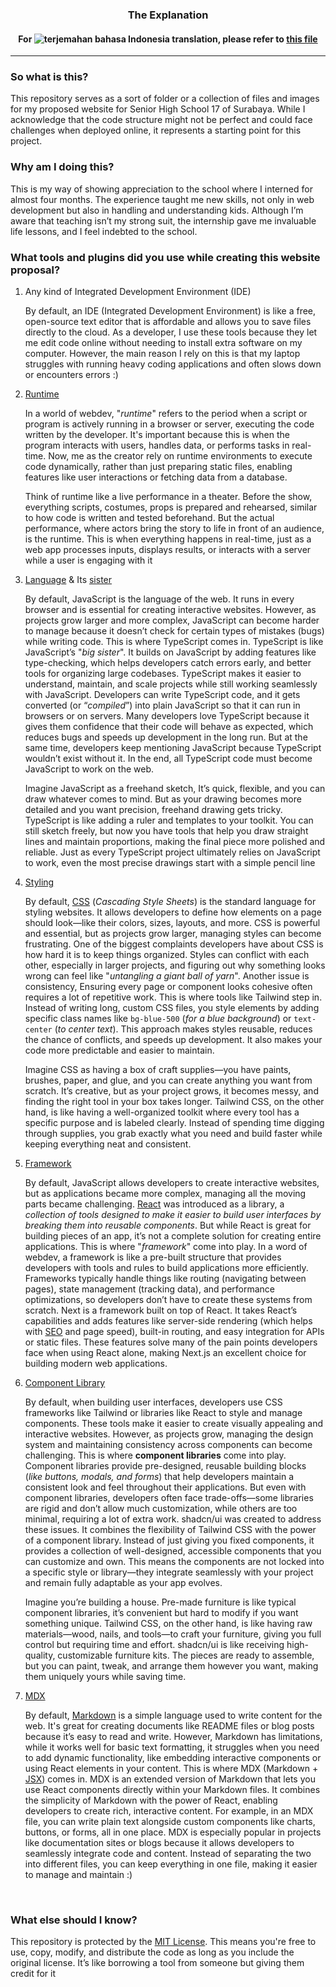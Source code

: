 ### <div align="center">The Explanation</div>

#### <div align="center">For ![terjemahan bahasa Indonesia](https://upload.wikimedia.org/wikipedia/commons/thumb/9/9f/Flag_of_Indonesia.svg/20px-Flag_of_Indonesia.svg.png) translation, please refer to [this file](/core/README.md)</div>

---

### So what is this?

This repository serves as a sort of folder or a collection of files and images for my proposed website for Senior High School 17 of Surabaya. While I acknowledge that the code structure might not be perfect and could face challenges when deployed online, it represents a starting point for this project.

### Why am I doing this?

This is my way of showing appreciation to the school where I interned for almost four months. The experience taught me new skills, not only in web development but also in handling and understanding kids. Although I’m aware that teaching isn’t my strong suit, the internship gave me invaluable life lessons, and I feel indebted to the school.

### What tools and plugins did you use while creating this website proposal?
1. Any kind of Integrated Development Environment (IDE)

   By default, an IDE (Integrated Development Environment) is like a free, open-source text editor that is affordable and allows you to save files directly to the cloud. As a developer, I use these tools because they let me edit code online without needing to install extra software on my computer. However, the main reason I rely on this is that my laptop struggles with running heavy coding applications and often slows down or encounters errors :)

2. [Runtime](https://bun.sh/)

   In a world of webdev, "_runtime_" refers to the period when a script or program is actively running in a browser or server, executing the code written by the developer. It's important because this is when the program interacts with users, handles data, or performs tasks in real-time. Now, me as the creator rely on runtime environments to execute code dynamically, rather than just preparing static files, enabling features like user interactions or fetching data from a database. 
   
   Think of runtime like a live performance in a theater. Before the show, everything scripts, costumes, props is prepared and rehearsed, similar to how code is written and tested beforehand. But the actual performance, where actors bring the story to life in front of an audience, is the runtime. This is when everything happens in real-time, just as a web app processes inputs, displays results, or interacts with a server while a user is engaging with it

3. [Language](https://www.typescriptlang.org/) & Its [sister](https://developer.mozilla.org/en-US/docs/Web/JavaScript)

   By default, JavaScript is the language of the web. It runs in every browser and is essential for creating interactive websites. However, as projects grow larger and more complex, JavaScript can become harder to manage because it doesn’t check for certain types of mistakes (bugs) while writing code. This is where TypeScript comes in. TypeScript is like JavaScript’s "_big sister_". It builds on JavaScript by adding features like type-checking, which helps developers catch errors early, and better tools for organizing large codebases. TypeScript makes it easier to understand, maintain, and scale projects while still working seamlessly with JavaScript. Developers can write TypeScript code, and it gets converted (or “_compiled_”) into plain JavaScript so that it can run in browsers or on servers. Many developers love TypeScript because it gives them confidence that their code will behave as expected, which reduces bugs and speeds up development in the long run. But at the same time, developers keep mentioning JavaScript because TypeScript wouldn’t exist without it. In the end, all TypeScript code must become JavaScript to work on the web. 
   
   Imagine JavaScript as a freehand sketch, It’s quick, flexible, and you can draw whatever comes to mind. But as your drawing becomes more detailed and you want precision, freehand drawing gets tricky. TypeScript is like adding a ruler and templates to your toolkit. You can still sketch freely, but now you have tools that help you draw straight lines and maintain proportions, making the final piece more polished and reliable. Just as every TypeScript project ultimately relies on JavaScript to work, even the most precise drawings start with a simple pencil line

4. [Styling](https://tailwindcss.com/)

   By default, [CSS](https://developer.mozilla.org/en-US/docs/Web/CSS) (_Cascading Style Sheets_) is the standard language for styling websites. It allows developers to define how elements on a page should look—like their colors, sizes, layouts, and more. CSS is powerful and essential, but as projects grow larger, managing styles can become frustrating. One of the biggest complaints developers have about CSS is how hard it is to keep things organized. Styles can conflict with each other, especially in larger projects, and figuring out why something looks wrong can feel like "_untangling a giant ball of yarn_". Another issue is consistency, Ensuring every page or component looks cohesive often requires a lot of repetitive work. This is where tools like Tailwind step in. Instead of writing long, custom CSS files, you style elements by adding specific class names like `bg-blue-500` (_for a blue background_) or `text-center` (_to center text_). This approach makes styles reusable, reduces the chance of conflicts, and speeds up development. It also makes your code more predictable and easier to maintain. 
   
   Imagine CSS as having a box of craft supplies—you have paints, brushes, paper, and glue, and you can create anything you want from scratch. It’s creative, but as your project grows, it becomes messy, and finding the right tool in your box takes longer. Tailwind CSS, on the other hand, is like having a well-organized toolkit where every tool has a specific purpose and is labeled clearly. Instead of spending time digging through supplies, you grab exactly what you need and build faster while keeping everything neat and consistent.

5. [Framework](https://nextjs.org/)

   By default, JavaScript allows developers to create interactive websites, but as applications became more complex, managing all the moving parts became challenging. [React](https://react.dev/) was introduced as a library, a _collection of tools designed to make it easier to build user interfaces by breaking them into reusable components_. But while React is great for building pieces of an app, it’s not a complete solution for creating entire applications. This is where "_framework_" come into play. In a word of webdev, a framework is like a pre-built structure that provides developers with tools and rules to build applications more efficiently. Frameworks typically handle things like routing (navigating between pages), state management (tracking data), and performance optimizations, so developers don’t have to create these systems from scratch. Next is a framework built on top of React. It takes React’s capabilities and adds features like server-side rendering (which helps with [SEO](https://developers.google.com/search/docs/fundamentals/seo-starter-guide) and page speed), built-in routing, and easy integration for APIs or static files. These features solve many of the pain points developers face when using React alone, making Next.js an excellent choice for building modern web applications.

6. [Component Library](https://ui.shadcn.com/)

   By default, when building user interfaces, developers use CSS frameworks like Tailwind or libraries like React to style and manage components. These tools make it easier to create visually appealing and interactive websites. However, as projects grow, managing the design system and maintaining consistency across components can become challenging. This is where **component libraries** come into play. Component libraries provide pre-designed, reusable building blocks (_like buttons, modals, and forms_) that help developers maintain a consistent look and feel throughout their applications. But even with component libraries, developers often face trade-offs—some libraries are rigid and don’t allow much customization, while others are too minimal, requiring a lot of extra work. shadcn/ui was created to address these issues. It combines the flexibility of Tailwind CSS with the power of a component library. Instead of just giving you fixed components, it provides a collection of well-designed, accessible components that you can customize and own. This means the components are not locked into a specific style or library—they integrate seamlessly with your project and remain fully adaptable as your app evolves. 
   
   Imagine you’re building a house. Pre-made furniture is like typical component libraries, it’s convenient but hard to modify if you want something unique. Tailwind CSS, on the other hand, is like having raw materials—wood, nails, and tools—to craft your furniture, giving you full control but requiring time and effort. shadcn/ui is like receiving high-quality, customizable furniture kits. The pieces are ready to assemble, but you can paint, tweak, and arrange them however you want, making them uniquely yours while saving time.

7. [MDX](https://mdxjs.com/)

   By default, [Markdown](https://daringfireball.net/projects/markdown/syntax) is a simple language used to write content for the web. It's great for creating documents like README files or blog posts because it’s easy to read and write. However, Markdown has limitations, while it works well for basic text formatting, it struggles when you need to add dynamic functionality, like embedding interactive components or using React elements in your content. This is where MDX (Markdown + [JSX](https://react.dev/learn/writing-markup-with-jsx)) comes in. MDX is an extended version of Markdown that lets you use React components directly within your Markdown files. It combines the simplicity of Markdown with the power of React, enabling developers to create rich, interactive content. For example, in an MDX file, you can write plain text alongside custom components like charts, buttons, or forms, all in one place. MDX is especially popular in projects like documentation sites or blogs because it allows developers to seamlessly integrate code and content. Instead of separating the two into different files, you can keep everything in one file, making it easier to manage and maintain :)

<br />

### What else should I know?

This repository is protected by the [MIT License](/LICENSE). This means you're free to use, copy, modify, and distribute the code as long as you include the original license. It’s like borrowing a tool from someone but giving them credit for it